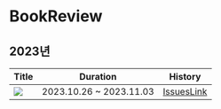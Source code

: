 # BookReview

## 2023년

|Title|Duration|History|
|-----|--------|-------|
| <img src="https://image.aladin.co.kr/product/30768/38/cover200/k602830658_1.jpg" > | 2023.10.26 ~ 2023.11.03 | [IssuesLink](https://github.com/jungmyungjin/BookReview/issues?q=is%3Aopen+is%3Aissue+author%3A%40me+label%3A%22Learning+TypeScript%22)
